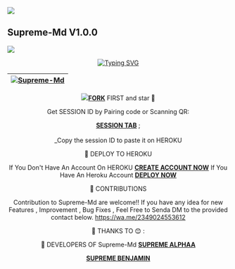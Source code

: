 <a><img src='https://i.imgur.com/LyHic3i.gif'/></a>
## Supreme-Md V1.0.0 
<a><img src='https://i.imgur.com/LyHic3i.gif'/></a>

<div align="center">
<a href="https://git.io/typing-svg"><img src="https://readme-typing-svg.demolab.com?font=Black+Ops+One&size=50&pause=1000&color=1BAFBAFF&center=true&width=910&height=100&lines=SUPREME+MD;A+WHATSAPP+DEVICE;CREATED+BY+SUPREME+TECH" alt="Typing SVG" /></a>
  </p>
<div align="center">

| [![Supreme-Md](https://telegra.ph/file/201479b521f3c8c245147.jpg?lenght=50width=50)](https://github.com/Sepreme-Md)|
|----|

<p align="center">
  <a href="#"><img src="http://readme-typing-svg.herokuapp.com?





🔗SETUP
[**FORK**](https://github.com/Supreme-Tech-Kenya/Supreme-Md) FIRST and star 🌟 

Get SESSION ID by Pairing code or Scanning QR: 

   [**SESSION TAB**](https://supresession-c8207054b6c5.herokuapp.com/) ; <br><br>
_Copy the session ID to paste it on HEROKU

🔗 DEPLOY TO HEROKU 
 
If You Don't Have An Account On HEROKU  [**CREATE ACCOUNT NOW**](https://id.heroku.com/login) 
If You Have An Heroku Account [**DEPLOY NOW**](https://dashboard.heroku.com/new?template=https://github.com/Supreme-Tech-Kenya/Supreme-Md)

🔗 CONTRIBUTIONS

Contribution to Supreme-Md are welcome!! If you have any idea for new Features , Improvement , Bug Fixes , Feel Free to Senda DM to the provided contact below.
https://wa.me/2349024553612

🔗 THANKS TO 😊 :

<!---- [**SUPREME ALPHA**](https://wa.me/254796266758) For code Encryption. 
 [**SUPREME BENJAMIN**](https://wa.me/254769702239) For several Cmds & ideas.
[**BELTAH TECH**](https://wa.me/254114141192) For Providing a base of SUPREME-MD.---->

<!----🔗 TO JOIN OUR WHATSAPP CHANNEL.
[**JOIN**](https://whatsapp.com/channel/0029VaeLIpA6mYPQ5dmuVe0C)

🔗 TO JOIN OUR UPDATES GROUP.
[**JOIN**](https://chat.whatsapp.com/Lq3VFHeqKXI5GNy3ZmadRG)

🔗 TO JOIN OUR TELEGRAM CHANNEL.
[**JOIN**](https://t.me/SupremeTech254) ----->

🔗 DEVELOPERS OF Supreme-Md                                                                                               [**SUPREME ALPHAA**](https://wa.me/254719846879)                                                                          

[**SUPREME BENJAMIN**](https://wa.me/254769702239)                                                                                                                                                                                                                                                                                                                                                                                     
